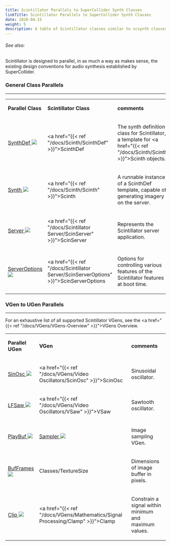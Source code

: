 ```yaml
---
title: Scintillator Parallels to SuperCollider Synth Classes
linkTitle: Scintillator Parallels to SuperCollider Synth Classes
date: 2020-04-15
weight: 5
description: A table of Scintillator classes similar to scsynth classes
---
```

<!-- generated file, please edit the original .schelp file(in the Scintillator repository) and then run schelpToMarkDown.scdscript to regenerate. -->
###### See also: 



Scintillator is designed to parallel, in as much a way as makes sense, the existing design conventions for audio synthesis established by SuperCollider.



### General Class Parallels
---


<table>
<tr><td>

<strong>Parallel Class</strong>

</td><td>

<strong>Scintillator Class</strong>

</td><td>

<strong>comments</strong>

</td></tr>
<tr><td>

<a href="https://doc.sccode.org/Classes/SynthDef.html">SynthDef <img src="/images/external-link.svg" class="one-liner"></a>

</td><td>

<a href="{{< ref "/docs/Scinth/ScinthDef" >}}">ScinthDef</a>

</td><td>

The synth definition class for Scintillator, a template for <a href="{{< ref "/docs/Scinth/Scinth" >}}">Scinth</a> objects.

</td></tr>
<tr><td>

<a href="https://doc.sccode.org/Classes/Synth.html">Synth <img src="/images/external-link.svg" class="one-liner"></a>

</td><td>

<a href="{{< ref "/docs/Scinth/Scinth" >}}">Scinth</a>

</td><td>

A runnable instance of a ScinthDef template, capable of generating imagery on the server.

</td></tr>
<tr><td>

<a href="https://doc.sccode.org/Classes/Server.html">Server <img src="/images/external-link.svg" class="one-liner"></a>

</td><td>

<a href="{{< ref "/docs/Scintillator Server/ScinServer" >}}">ScinServer</a>

</td><td>

Represents the Scintillator server application.

</td></tr>
<tr><td>

<a href="https://doc.sccode.org/Classes/ServerOptions.html">ServerOptions <img src="/images/external-link.svg" class="one-liner"></a>

</td><td>

<a href="{{< ref "/docs/Scintillator Server/ScinServerOptions" >}}">ScinServerOptions</a>

</td><td>

Options for controlling various features of the Scintillator features at boot time.

</td></tr>

</table>


### VGen to UGen Parallels
---



For an exhaustive list of all supported Scintillator VGens, see the <a href="{{< ref "/docs/VGens/VGens-Overview" >}}">VGens Overview</a>.


<table>
<tr><td>

<strong>Parallel UGen</strong>

</td><td>

<strong>VGen</strong>

</td><td>

<strong>comments</strong>

</td></tr>
<tr><td>

<a href="https://doc.sccode.org/Classes/SinOsc.html">SinOsc <img src="/images/external-link.svg" class="one-liner"></a>

</td><td>

<a href="{{< ref "/docs/VGens/Video Oscillators/ScinOsc" >}}">ScinOsc</a>

</td><td>

Sinusoidal oscillator.

</td></tr>
<tr><td>

<a href="https://doc.sccode.org/Classes/LFSaw.html">LFSaw <img src="/images/external-link.svg" class="one-liner"></a>

</td><td>

<a href="{{< ref "/docs/VGens/Video Oscillators/VSaw" >}}">VSaw</a>

</td><td>

Sawtooth oscillator.

</td></tr>
<tr><td>

<a href="https://doc.sccode.org/Classes/PlayBuf.html">PlayBuf <img src="/images/external-link.svg" class="one-liner"></a>

</td><td>

<a href="https://doc.sccode.org/Classes/Sampler.html">Sampler <img src="/images/external-link.svg" class="one-liner"></a>

</td><td>

Image sampling VGen.

</td></tr>
<tr><td>

<a href="https://doc.sccode.org/Classes/BufFrames.html">BufFrames <img src="/images/external-link.svg" class="one-liner"></a>

</td><td>

Classes/TextureSize

</td><td>

Dimensions of image buffer in pixels.

</td></tr>
<tr><td>

<a href="https://doc.sccode.org/Classes/Clip.html">Clip <img src="/images/external-link.svg" class="one-liner"></a>

</td><td>

<a href="{{< ref "/docs/VGens/Mathematics/Signal Processing/Clamp" >}}">Clamp</a>

</td><td>

Constrain a signal within minimum and maximum values.

</td></tr>

</table>




